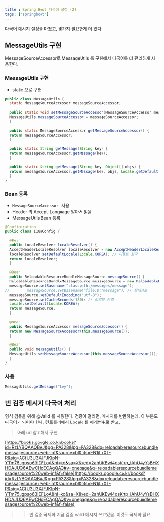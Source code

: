 ```yaml
---
title : Spring Boot 다국어 설정 (2)
tags: ["springboot"]
---
```


다국어 메시지 설정을 마쳤고, 몇가지 필요한게 더 있다. 

## MessageUtils 구현
MessageSourceAccessor로 MessageUtils 를 구현해서 다국어를 더 편리하게 사용한다. 

### MessageUtils 구현 
*  static 으로 구현
```java java
public class MessageUtils {  
  static MessageSourceAccessor messageSourceAccessor;  
  
  public static void setMessageSourceAccessor(MessageSourceAccessor messageSourceAccessor) {  
  MessageUtils.messageSourceAccessor = messageSourceAccessor;  
  }  
  
  public static MessageSourceAccessor getMessageSourceAccessor() {  
  return messageSourceAccessor;  
  }  
  
  public static String getMessage(String key) {  
  return messageSourceAccessor.getMessage(key);  
  }  
  
  public static String getMessage(String key, Object[] objs) {  
  return messageSourceAccessor.getMessage(key, objs, Locale.getDefault());  
  }  
}
```

### Bean 등록
* `MessageSourceAccessor ` 사용 
* Header 의 Accept-Language 알아서 읽음 
*  MessageUtils Bean 등록

```java java
@Configuration  
public class I18nConfig {  
  
  @Bean  
  public LocaleResolver localeResolver() {  
  AcceptHeaderLocaleResolver localeResolver = new AcceptHeaderLocaleResolver();  
  localeResolver.setDefaultLocale(Locale.KOREA); // 디폴트 한국  
  return localeResolver;  
  }  
  
  @Bean  
  public ReloadableResourceBundleMessageSource messageSource() {  
  ReloadableResourceBundleMessageSource messageSource = new ReloadableResourceBundleMessageSource();  
  messageSource.setBasename("classpath:/messages/message");  
//        messageSource.setBasename("file:D:/message"); // 절대경로  
  messageSource.setDefaultEncoding("utf-8");  
  messageSource.setCacheSeconds(180); // 리로딩 간격  
  Locale.setDefault(Locale.KOREA);  
  return messageSource;  
  }  
  
  @Bean  
  public MessageSourceAccessor messageSourceAccessor() {  
  return new MessageSourceAccessor(this.messageSource());  
  }  
  
  @Bean  
  public void messageUtils() {  
  MessageUtils.setMessageSourceAccessor(this.messageSourceAccessor());  
  }  
}
```

### 사용
```java java
MessageUtils.getMessage("key");
```



## 빈 검증 메시지 다국어 처리 
형식 검증을 위해 @Valid 를 사용한다. 검증이 걸리면, 메시지를 반환하는데, 이 부분도 다국어가 되어야 한다. 
컨트롤러에서 Locale 를 매개변수로 받고, 

> 아래 url 참고해서 구현

[https://books.google.co.kr/books?id=RzLVBQAAQBAJ&pg=PA328&lpg=PA328&dq=reloadableresourcebundlemessagesource+web-inf&source=bl&ots=EN1jLxXT-R&sig=ACfU3U3XJFJKIpN-YTm75ugpso63IDFLoA&hl=ko&sa=X&ved=2ahUKEwi4osKrtp_iAhU4yYsBHXHDAJUQ6AEwCHoECAgQAQ#v=onepage&q=reloadableresourcebundlemessagesource%20web-inf&f=false](https://books.google.co.kr/books?id=RzLVBQAAQBAJ&pg=PA328&lpg=PA328&dq=reloadableresourcebundlemessagesource+web-inf&source=bl&ots=EN1jLxXT-R&sig=ACfU3U3XJFJKIpN-YTm75ugpso63IDFLoA&hl=ko&sa=X&ved=2ahUKEwi4osKrtp_iAhU4yYsBHXHDAJUQ6AEwCHoECAgQAQ#v=onepage&q=reloadableresourcebundlemessagesource%20web-inf&f=false)
>> 빈 검증 국제화
지금 검증 valid 메시지 쓰고있음. 
이것도 국제화 필요 
<!--stackedit_data:
eyJoaXN0b3J5IjpbMTY5MDMxNDIzMiwyMjEzMTM2NDFdfQ==
-->